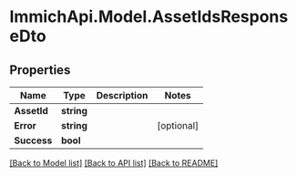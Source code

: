 # ImmichApi.Model.AssetIdsResponseDto

## Properties

Name | Type | Description | Notes
------------ | ------------- | ------------- | -------------
**AssetId** | **string** |  | 
**Error** | **string** |  | [optional] 
**Success** | **bool** |  | 

[[Back to Model list]](../README.md#documentation-for-models) [[Back to API list]](../README.md#documentation-for-api-endpoints) [[Back to README]](../README.md)


